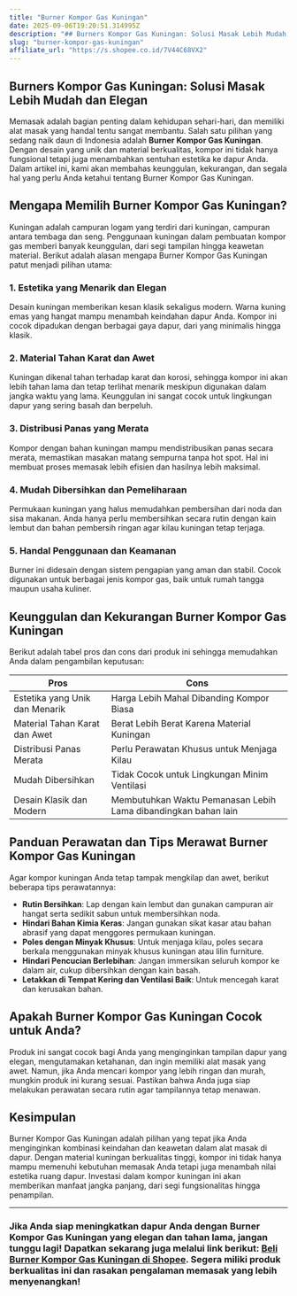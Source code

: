 ```yaml
---
title: "Burner Kompor Gas Kuningan"
date: 2025-09-06T19:20:51.314995Z
description: "## Burners Kompor Gas Kuningan: Solusi Masak Lebih Mudah dan Elegan..."
slug: "burner-kompor-gas-kuningan"
affiliate_url: "https://s.shopee.co.id/7V44C68VX2"
---
```

## Burners Kompor Gas Kuningan: Solusi Masak Lebih Mudah dan Elegan

Memasak adalah bagian penting dalam kehidupan sehari-hari, dan memiliki alat masak yang handal tentu sangat membantu. Salah satu pilihan yang sedang naik daun di Indonesia adalah **Burner Kompor Gas Kuningan**. Dengan desain yang unik dan material berkualitas, kompor ini tidak hanya fungsional tetapi juga menambahkan sentuhan estetika ke dapur Anda. Dalam artikel ini, kami akan membahas keunggulan, kekurangan, dan segala hal yang perlu Anda ketahui tentang Burner Kompor Gas Kuningan.

## Mengapa Memilih Burner Kompor Gas Kuningan?

Kuningan adalah campuran logam yang terdiri dari kuningan, campuran antara tembaga dan seng. Penggunaan kuningan dalam pembuatan kompor gas memberi banyak keunggulan, dari segi tampilan hingga keawetan material. Berikut adalah alasan mengapa Burner Kompor Gas Kuningan patut menjadi pilihan utama:

### 1. Estetika yang Menarik dan Elegan

Desain kuningan memberikan kesan klasik sekaligus modern. Warna kuning emas yang hangat mampu menambah keindahan dapur Anda. Kompor ini cocok dipadukan dengan berbagai gaya dapur, dari yang minimalis hingga klasik.

### 2. Material Tahan Karat dan Awet

Kuningan dikenal tahan terhadap karat dan korosi, sehingga kompor ini akan lebih tahan lama dan tetap terlihat menarik meskipun digunakan dalam jangka waktu yang lama. Keunggulan ini sangat cocok untuk lingkungan dapur yang sering basah dan berpeluh.

### 3. Distribusi Panas yang Merata

Kompor dengan bahan kuningan mampu mendistribusikan panas secara merata, memastikan masakan matang sempurna tanpa hot spot. Hal ini membuat proses memasak lebih efisien dan hasilnya lebih maksimal.

### 4. Mudah Dibersihkan dan Pemeliharaan

Permukaan kuningan yang halus memudahkan pembersihan dari noda dan sisa makanan. Anda hanya perlu membersihkan secara rutin dengan kain lembut dan bahan pembersih ringan agar kilau kuningan tetap terjaga.

### 5. Handal Penggunaan dan Keamanan

Burner ini didesain dengan sistem pengapian yang aman dan stabil. Cocok digunakan untuk berbagai jenis kompor gas, baik untuk rumah tangga maupun usaha kuliner.

## Keunggulan dan Kekurangan Burner Kompor Gas Kuningan

Berikut adalah tabel pros dan cons dari produk ini sehingga memudahkan Anda dalam pengambilan keputusan:

| **Pros** | **Cons** |
|----------------------------|----------------------------|
| Estetika yang Unik dan Menarik | Harga Lebih Mahal Dibanding Kompor Biasa |
| Material Tahan Karat dan Awet | Berat Lebih Berat Karena Material Kuningan |
| Distribusi Panas Merata | Perlu Perawatan Khusus untuk Menjaga Kilau |
| Mudah Dibersihkan | Tidak Cocok untuk Lingkungan Minim Ventilasi |
| Desain Klasik dan Modern | Membutuhkan Waktu Pemanasan Lebih Lama dibandingkan bahan lain |

## Panduan Perawatan dan Tips Merawat Burner Kompor Gas Kuningan

Agar kompor kuningan Anda tetap tampak mengkilap dan awet, berikut beberapa tips perawatannya:

- **Rutin Bersihkan**: Lap dengan kain lembut dan gunakan campuran air hangat serta sedikit sabun untuk membersihkan noda.
- **Hindari Bahan Kimia Keras**: Jangan gunakan sikat kasar atau bahan abrasif yang dapat menggores permukaan kuningan.
- **Poles dengan Minyak Khusus**: Untuk menjaga kilau, poles secara berkala menggunakan minyak khusus kuningan atau lilin furniture.
- **Hindari Pencucian Berlebihan**: Jangan immersikan seluruh kompor ke dalam air, cukup dibersihkan dengan kain basah.
- **Letakkan di Tempat Kering dan Ventilasi Baik**: Untuk mencegah karat dan kerusakan bahan.

## Apakah Burner Kompor Gas Kuningan Cocok untuk Anda?

Produk ini sangat cocok bagi Anda yang menginginkan tampilan dapur yang elegan, mengutamakan ketahanan, dan ingin memiliki alat masak yang awet. Namun, jika Anda mencari kompor yang lebih ringan dan murah, mungkin produk ini kurang sesuai. Pastikan bahwa Anda juga siap melakukan perawatan secara rutin agar tampilannya tetap menawan.

## Kesimpulan

Burner Kompor Gas Kuningan adalah pilihan yang tepat jika Anda menginginkan kombinasi keindahan dan keawetan dalam alat masak di dapur. Dengan material kuningan berkualitas tinggi, kompor ini tidak hanya mampu memenuhi kebutuhan memasak Anda tetapi juga menambah nilai estetika ruang dapur. Investasi dalam kompor kuningan ini akan memberikan manfaat jangka panjang, dari segi fungsionalitas hingga penampilan.

---

### Jika Anda siap meningkatkan dapur Anda dengan Burner Kompor Gas Kuningan yang elegan dan tahan lama, jangan tunggu lagi! Dapatkan sekarang juga melalui link berikut: [Beli Burner Kompor Gas Kuningan di Shopee](https://s.shopee.co.id/7V44C68VX2). Segera miliki produk berkualitas ini dan rasakan pengalaman memasak yang lebih menyenangkan!